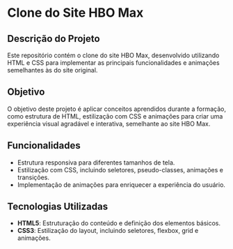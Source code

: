 # Clone do Site HBO Max

## Descrição do Projeto

Este repositório contém o clone do site HBO Max, desenvolvido utilizando HTML e CSS para implementar as principais funcionalidades e animações semelhantes às do site original.

## Objetivo

O objetivo deste projeto é aplicar conceitos aprendidos durante a formação, como estrutura de HTML, estilização com CSS e animações para criar uma experiência visual agradável e interativa, semelhante ao site HBO Max.

## Funcionalidades

- Estrutura responsiva para diferentes tamanhos de tela.
- Estilização com CSS, incluindo seletores, pseudo-classes, animações e transições.
- Implementação de animações para enriquecer a experiência do usuário.

## Tecnologias Utilizadas

- **HTML5**: Estruturação do conteúdo e definição dos elementos básicos.
- **CSS3**: Estilização do layout, incluindo seletores, flexbox, grid e animações.
